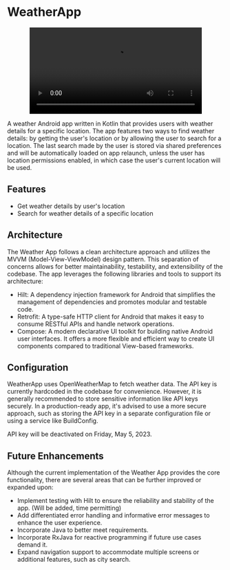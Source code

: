 # WeatherApp

<div align="center">
  <video src="https://user-images.githubusercontent.com/38672015/234989256-aa9f26a3-6752-4440-b1d3-ec8c9b77367a.mov" width="400" />
</div>


A weather Android app written in Kotlin that provides users with weather details for a specific location. The app features two ways to find weather details: by getting the user's location or by allowing the user to search for a location. The last search made by the user is stored via shared preferences and will be automatically loaded on app relaunch, unless the user has location permissions enabled, in which case the user's current location will be used.

## Features
- Get weather details by user's location
- Search for weather details of a specific location


## Architecture
The Weather App follows a clean architecture approach and utilizes the MVVM (Model-View-ViewModel) design pattern. This separation of concerns allows for better maintainability, testability, and extensibility of the codebase. The app leverages the following libraries and tools to support its architecture:

- Hilt: A dependency injection framework for Android that simplifies the management of dependencies and promotes modular and testable code.
- Retrofit: A type-safe HTTP client for Android that makes it easy to consume RESTful APIs and handle network operations.
- Compose: A modern declarative UI toolkit for building native Android user interfaces. It offers a more flexible and efficient way to create UI components compared to traditional View-based frameworks.

## Configuration
WeatherApp uses OpenWeatherMap to fetch weather data. The API key is currently hardcoded in the codebase for convenience. However, it is generally recommended to store sensitive information like API keys securely. In a production-ready app, it's advised to use a more secure approach, such as storing the API key in a separate configuration file or using a service like BuildConfig.

API key will be deactivated on Friday, May 5, 2023.

## Future Enhancements

Although the current implementation of the Weather App provides the core functionality, there are several areas that can be further improved or expanded upon:

- Implement testing with Hilt to ensure the reliability and stability of the app. (Will be added, time permitting)
- Add differentiated error handling and informative error messages to enhance the user experience.
- Incorporate Java to better meet requirements.
- Incorporate RxJava for reactive programming if future use cases demand it.
- Expand navigation support to accommodate multiple screens or additional features, such as city search.
    




